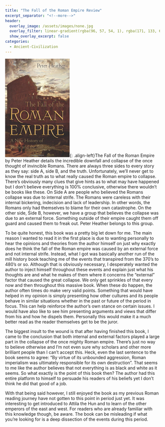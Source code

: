 ```yaml
---
title: "The Fall of the Roman Empire Review"
excerpt_separator: "<!--more-->"
header:
  overlay_image: /assets/images/none.jpg
  overlay_filter: linear-gradient(rgba(96, 57, 54, 1), rgba(171, 133, 62, 1))
  show_overlay_excerpt: false
categories:
  - Ancient-Civilization
---
```

![fall-of-roman-empire-cover](/assets/images/fall-of-roman-empire.jpg){: .align-left}The Fall of the Roman Empire by Peter Heather details the incredible downfall and collapse of the once thought of invincible Romans. There are always three sides to every story as they say: side A, side B, and the truth. Unfortunately, we’ll never get to know the real truth as to what really caused the Roman empire to collapse. There’s obviously many clues that give hints as to what may have happened but I don’t believe everything is 100% conclusive, otherwise there wouldn’t be books like these. On Side A are people who believed the Romans collapse was due to internal strife. The Romans were careless with their internal bickering, indecision and lack of leadership. In other words, the Romans only had themselves to blame for their own catastrophe. On the other side, Side B, however, we have a group that believes the collapse was due to an external force. Something outside of their empire caught them off guard and caused them to freak out. Peter Heather belongs to this group.

To be quite honest, this book was a pretty big let down for me. The main reason I wanted to read it in the first place is due to wanting personally to hear the opinions and theories from the author himself on just why exactly does he think the fall of the Roman empire was caused by an external force and not internal strife. Instead, what I got was basically another run of the mill history book teaching me of the events that transpired from the 370’s to 480’s or so. Although that is obviously necessary, I desperately wanted the author to inject himself throughout these events and explain just what his thoughts are and what he makes of them where it concerns the “external” factor that caused the great collapse. We only get sprinkles of that every now and then throughout this massive book. When these do happen, the author often times do make very valid points. Something that would have helped in my opinion is simply presenting how other cultures and its people behave in similar situations whether in the past or future of the period in focus. This can help reinforce the author’s own stance on certain issues. I would have also like to see him presenting arguments and views that differ from his and how he dispels them. Personally this would make it a much better read as the reader themselves get to be the juror.

The biggest insult to the wound is that after having finished this book, I came to the conclusion that both internal and external factors played a large part in the collapse of the once mighty Roman empire. There’s just no way to believe otherwise and I’m not even sure why scholars and other more brilliant people than I can’t accept this. Heck, even the last sentence to the book seems to agree: “By virtue of its unbounded aggression, Roman imperialism was ultimately responsible for its own destruction”. That seems to me like the author believes that not everything is as black and white as it seems. So what exactly is the point of this book then? The author had this entire platform to himself to persuade his readers of his beliefs yet I don’t think he did that good of a job.

With that being said however, I still enjoyed the book as my previous Roman reading journey have not gotten to this point in period just yet. It was interesting to get introduced to Attila the Hun and to learn of the other emperors of the east and west. For readers who are already familiar with this knowledge though, be aware. The book can be misleading if what you’re looking for is a deep dissection of the events during this period.